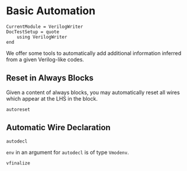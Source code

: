 # Basic Automation

```@meta 
CurrentModule = VerilogWriter
DocTestSetup = quote
    using VerilogWriter
end
```

We offer some tools to automatically add additional information inferred from a given Verilog-like codes.


## Reset in Always Blocks

Given a content of always blocks, you may automatically reset all wires which appear at the LHS in the block.

```@docs
autoreset
```

## Automatic Wire Declaration

```@docs
autodecl
```

`env` in an argument for `autodecl` is of type `Vmodenv`.

```@docs
vfinalize
```